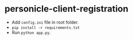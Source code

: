 # personicle-client-registration 

- Add ``` config.ini ``` file in root folder.
- ``` pip install -r requirements.txt ```
- Run ``` python app.py ```.
